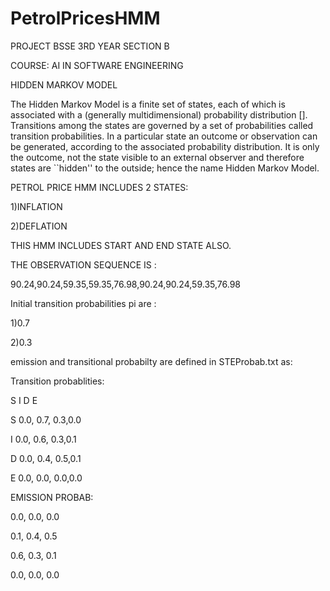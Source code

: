 # PetrolPricesHMM
PROJECT BSSE 3RD YEAR SECTION B

COURSE: AI IN SOFTWARE ENGINEERING 

HIDDEN MARKOV MODEL 

The Hidden Markov Model is a finite set of states, each of which is associated with a (generally multidimensional) probability distribution []. Transitions among the states are governed by a set of probabilities called transition probabilities. In a particular state an outcome or observation can be generated, according to the associated probability distribution. It is only the outcome, not the state visible to an external observer and therefore states are ``hidden'' to the outside; hence the name Hidden Markov Model.


PETROL PRICE HMM INCLUDES 2 STATES:

1)INFLATION

2)DEFLATION


THIS HMM INCLUDES START AND END STATE ALSO.


THE OBSERVATION SEQUENCE IS :

90.24,90.24,59.35,59.35,76.98,90.24,90.24,59.35,76.98


Initial transition probabilities pi are :

1)0.7

2)0.3

emission and transitional probabilty are defined in STEProbab.txt as:

Transition probablities:

  S     I    D    E
  
S 0.0, 0.7, 0.3,0.0

I 0.0, 0.6, 0.3,0.1

D 0.0, 0.4, 0.5,0.1

E 0.0, 0.0, 0.0,0.0

EMISSION PROBAB:

0.0, 0.0, 0.0

0.1, 0.4, 0.5

0.6, 0.3, 0.1

0.0, 0.0, 0.0
